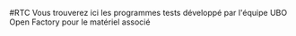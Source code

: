 #RTC
Vous trouverez ici les programmes tests développé par l'équipe UBO Open Factory pour le matériel associé
